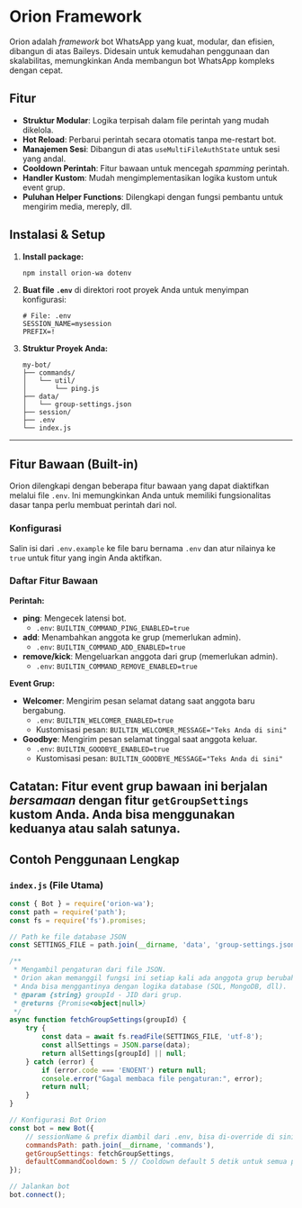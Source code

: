 # Orion Framework

Orion adalah *framework* bot WhatsApp yang kuat, modular, dan efisien, dibangun di atas Baileys. Didesain untuk kemudahan penggunaan dan skalabilitas, memungkinkan Anda membangun bot WhatsApp kompleks dengan cepat.

## Fitur

-   **Struktur Modular**: Logika terpisah dalam file perintah yang mudah dikelola.
-   **Hot Reload**: Perbarui perintah secara otomatis tanpa me-restart bot.
-   **Manajemen Sesi**: Dibangun di atas `useMultiFileAuthState` untuk sesi yang andal.
-   **Cooldown Perintah**: Fitur bawaan untuk mencegah *spamming* perintah.
-   **Handler Kustom**: Mudah mengimplementasikan logika kustom untuk event grup.
-   **Puluhan Helper Functions**: Dilengkapi dengan fungsi pembantu untuk mengirim media, mereply, dll.

## Instalasi & Setup

1.  **Install package:**
    ```bash
    npm install orion-wa dotenv
    ```

2.  **Buat file `.env`** di direktori root proyek Anda untuk menyimpan konfigurasi:
    ```env
    # File: .env
    SESSION_NAME=mysession
    PREFIX=!
    ```

3.  **Struktur Proyek Anda:**
    ```
    my-bot/
    ├── commands/
    │   └── util/
    │       └── ping.js
    ├── data/
    │   └── group-settings.json
    ├── session/
    ├── .env
    └── index.js
    ```

---
## Fitur Bawaan (Built-in)

Orion dilengkapi dengan beberapa fitur bawaan yang dapat diaktifkan melalui file `.env`. Ini memungkinkan Anda untuk memiliki fungsionalitas dasar tanpa perlu membuat perintah dari nol.

### Konfigurasi

Salin isi dari `.env.example` ke file baru bernama `.env` dan atur nilainya ke `true` untuk fitur yang ingin Anda aktifkan.

### Daftar Fitur Bawaan

**Perintah:**
-   **ping**: Mengecek latensi bot.
    -   `.env`: `BUILTIN_COMMAND_PING_ENABLED=true`
-   **add**: Menambahkan anggota ke grup (memerlukan admin).
    -   `.env`: `BUILTIN_COMMAND_ADD_ENABLED=true`
-   **remove/kick**: Mengeluarkan anggota dari grup (memerlukan admin).
    -   `.env`: `BUILTIN_COMMAND_REMOVE_ENABLED=true`

**Event Grup:**
-   **Welcomer**: Mengirim pesan selamat datang saat anggota baru bergabung.
    -   `.env`: `BUILTIN_WELCOMER_ENABLED=true`
    -   Kustomisasi pesan: `BUILTIN_WELCOMER_MESSAGE="Teks Anda di sini"`
-   **Goodbye**: Mengirim pesan selamat tinggal saat anggota keluar.
    -   `.env`: `BUILTIN_GOODBYE_ENABLED=true`
    -   Kustomisasi pesan: `BUILTIN_GOODBYE_MESSAGE="Teks Anda di sini"`

**Catatan**: Fitur event grup bawaan ini berjalan *bersamaan* dengan fitur `getGroupSettings` kustom Anda. Anda bisa menggunakan keduanya atau salah satunya.
---
## Contoh Penggunaan Lengkap

### `index.js` (File Utama)

```javascript
const { Bot } = require('orion-wa');
const path = require('path');
const fs = require('fs').promises;

// Path ke file database JSON
const SETTINGS_FILE = path.join(__dirname, 'data', 'group-settings.json');

/**
 * Mengambil pengaturan dari file JSON.
 * Orion akan memanggil fungsi ini setiap kali ada anggota grup berubah.
 * Anda bisa menggantinya dengan logika database (SQL, MongoDB, dll).
 * @param {string} groupId - JID dari grup.
 * @returns {Promise<object|null>}
 */
async function fetchGroupSettings(groupId) {
    try {
        const data = await fs.readFile(SETTINGS_FILE, 'utf-8');
        const allSettings = JSON.parse(data);
        return allSettings[groupId] || null;
    } catch (error) {
        if (error.code === 'ENOENT') return null;
        console.error("Gagal membaca file pengaturan:", error);
        return null;
    }
}

// Konfigurasi Bot Orion
const bot = new Bot({
    // sessionName & prefix diambil dari .env, bisa di-override di sini
    commandsPath: path.join(__dirname, 'commands'),
    getGroupSettings: fetchGroupSettings,
    defaultCommandCooldown: 5 // Cooldown default 5 detik untuk semua perintah
});

// Jalankan bot
bot.connect();

